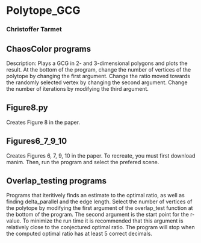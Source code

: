 # Polytope_GCG
### Christoffer Tarmet

## ChaosColor programs
 Description:  Plays a GCG in 2- and 3-dimensional polygons and plots the result. At the bottom of the program, change the number of vertices of the polytope by changing the first argument. Change the ratio moved towards the randomly selected vertex by changing the second argument. Change the number of iterations by modifying the third argument. 

## Figure8.py
Creates Figure 8 in the paper.

## Figures6_7_9_10
Creates Figures 6, 7, 9, 10 in the paper. To recreate, you must first download manim. Then, run the program and select the prefered scene. 

## Overlap_testing programs
Programs that iteritively finds an estimate to the optimal ratio, as well as finding delta_parallel and the edge length. Select the number of vertices of the polytope by modifying the first argument of the overlap_test function at the bottom of the program. The second argument is the start point for the r-value. To minimize the run time it is recommended that this argument is relatively close to the conjectured optimal ratio. The program will stop when the computed optimal ratio has at least 5 correct decimals.